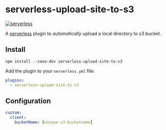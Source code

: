 # serverless-upload-site-to-s3
[![serverless](http://public.serverless.com/badges/v3.svg)](http://www.serverless.com)

A [serverless](http://www.serverless.com) plugin to _automatically_ upload a local directory to s3 bucket.

## Install

`npm install --save-dev serverless-upload-site-to-s3`

Add the plugin to your `serverless.yml` file:

```yaml
plugins:
  - serverless-upload-site-to-s3
```

## Configuration

```yaml
custom:
  client:
    bucketName: [unique-s3-bucketname]
```